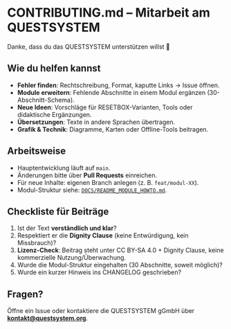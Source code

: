 # CONTRIBUTING.md – Mitarbeit am QUESTSYSTEM

Danke, dass du das QUESTSYSTEM unterstützen willst 🍄  

## Wie du helfen kannst
- **Fehler finden**: Rechtschreibung, Format, kaputte Links → Issue öffnen.  
- **Module erweitern**: Fehlende Abschnitte in einem Modul ergänzen (30-Abschnitt-Schema).  
- **Neue Ideen**: Vorschläge für RESETBOX-Varianten, Tools oder didaktische Ergänzungen.  
- **Übersetzungen**: Texte in andere Sprachen übertragen.  
- **Grafik & Technik**: Diagramme, Karten oder Offline-Tools beitragen.

## Arbeitsweise
- Hauptentwicklung läuft auf `main`.  
- Änderungen bitte über **Pull Requests** einreichen.  
- Für neue Inhalte: eigenen Branch anlegen (z. B. `feat/modul-XX`).  
- Modul-Struktur siehe: [`DOCS/README_MODULE_HOWTO.md`](DOCS/README_MODULE_HOWTO.md).

## Checkliste für Beiträge
1. Ist der Text **verständlich und klar**?  
2. Respektiert er die **Dignity Clause** (keine Entwürdigung, kein Missbrauch)?  
3. **Lizenz-Check**: Beitrag steht unter CC BY-SA 4.0 + Dignity Clause, keine kommerzielle Nutzung/Überwachung.  
4. Wurde die Modul-Struktur eingehalten (30 Abschnitte, soweit möglich)?  
5. Wurde ein kurzer Hinweis ins CHANGELOG geschrieben?  

## Fragen?
Öffne ein Issue oder kontaktiere die QUESTSYSTEM gGmbH über **kontakt@questsystem.org**.  
